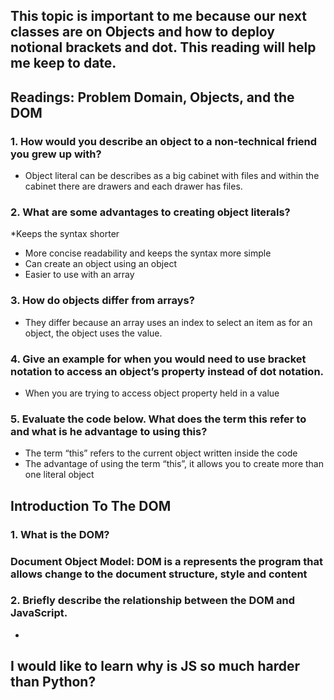 
## This topic is important to me because our next classes are on Objects and how to deploy notional brackets and dot. This reading will help me keep  to date.




## Readings: Problem Domain, Objects, and the DOM


### 1.	How would you describe an object to a non-technical friend you grew up with?

* Object literal can be describes as a big cabinet with files and within the cabinet there are drawers and each drawer has files.


### 2.	What are some advantages to creating object literals?

*Keeps the syntax shorter 
* More concise readability and keeps the syntax more simple
* Can create an object using an object
* Easier to use with an array

### 3.	How do objects differ from arrays?

* They differ because an array uses an index to select an item as for an object, the object uses the value.


### 4. Give an example for when you would need to use bracket notation to access an object’s property instead of dot notation.

* When you are trying to access object property held in a value 


### 5.	Evaluate the code below. What does the term this refer to and what is he advantage to using this?

* The term “this” refers to the current object written inside the code
* The advantage of using the term “this”, it allows you to create more than one literal object 



## Introduction To The DOM


### 1.	What is the DOM?
### Document Object Model: DOM is a represents the program that allows change to the document structure, style and content


### 2.	Briefly describe the relationship between the DOM and JavaScript.
-	

## I would like to learn why is JS so much harder than Python?


